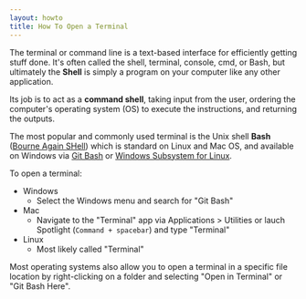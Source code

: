 ```yaml
---
layout: howto
title: How To Open a Terminal
---
```


The terminal or command line is a text-based interface for efficiently getting stuff done. 
It's often called the shell, terminal, console, cmd, or Bash, but ultimately the **Shell** is simply a program on your computer like any other application. 

Its job is to act as a **command shell**, taking input from the user, ordering the computer's operating system (OS) to execute the instructions, and returning the outputs.

The most popular and commonly used terminal is the Unix shell **Bash** ([Bourne Again SHell](https://en.wikipedia.org/wiki/Bash_(Unix_shell))) which is standard on Linux and Mac OS, and available on Windows via [Git Bash](https://git-for-windows.github.io/) or [Windows Subsystem for Linux](https://docs.microsoft.com/en-us/windows/wsl/about).

To open a terminal: 

- Windows
  - Select the Windows menu and search for "Git Bash"
- Mac
  - Navigate to the "Terminal" app via Applications > Utilities or lauch Spotlight (`Command + spacebar`) and type "Terminal"
- Linux
  - Most likely called "Terminal"

Most operating systems also allow you to open a terminal in a specific file location by right-clicking on a folder and selecting "Open in Terminal" or "Git Bash Here".
